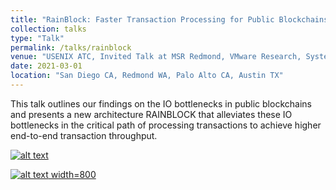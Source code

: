 ```yaml
---
title: "RainBlock: Faster Transaction Processing for Public Blockchains"
collection: talks
type: "Talk"
permalink: /talks/rainblock
venue: "USENIX ATC, Invited Talk at MSR Redmond, VMware Research, Systems Lunch at UT Austin"
date: 2021-03-01
location: "San Diego CA, Redmond WA, Palo Alto CA, Austin TX"
---
```

This talk outlines our findings on the IO bottlenecks in public blockchains and 
presents a new architecture RAINBLOCK that alleviates these IO bottlenecks in 
the critical path of processing transactions to achieve higher 
end-to-end transaction throughput.

[![alt text](https://img.youtube.com/vi/KBlS81En1bY/0.jpg)](https://www.youtube.com/watch?v=KBlS81En1bY)

[![alt text](https://img.youtube.com/vi/oyrWI2LaDq8/0.jpg) width=800](https://www.youtube.com/watch?v=oyrWI2LaDq8)
